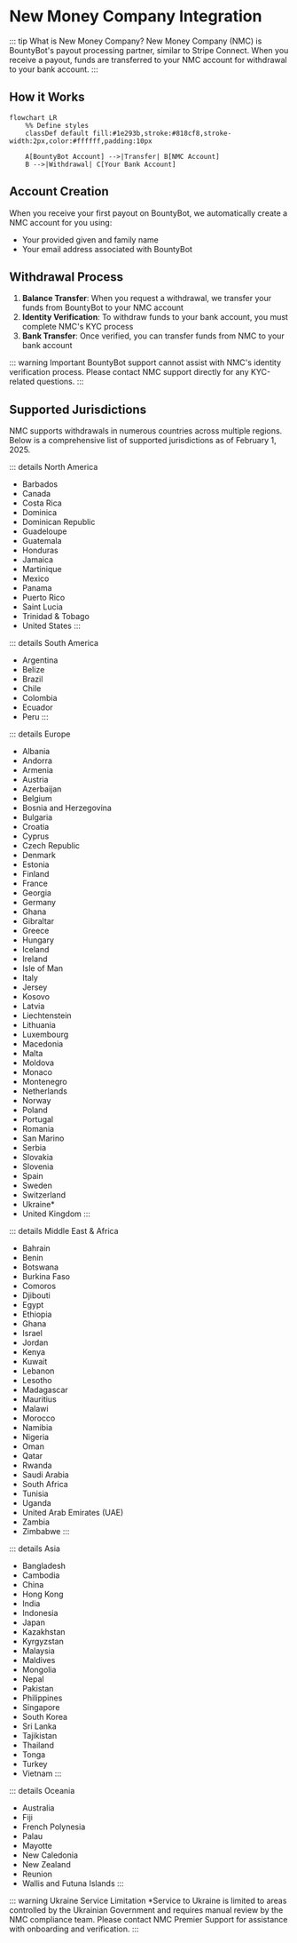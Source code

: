 # New Money Company Integration

::: tip What is New Money Company?
New Money Company (NMC) is BountyBot's payout processing partner, similar to Stripe Connect. When you receive a payout, funds are transferred to your NMC account for withdrawal to your bank account.
:::

## How it Works

```mermaid
flowchart LR
    %% Define styles
    classDef default fill:#1e293b,stroke:#818cf8,stroke-width:2px,color:#ffffff,padding:10px
    
    A[BountyBot Account] -->|Transfer| B[NMC Account]
    B -->|Withdrawal| C[Your Bank Account]
```

## Account Creation

When you receive your first payout on BountyBot, we automatically create a NMC account for you using:
- Your provided given and family name
- Your email address associated with BountyBot

## Withdrawal Process

1. **Balance Transfer**: When you request a withdrawal, we transfer your funds from BountyBot to your NMC account
2. **Identity Verification**: To withdraw funds to your bank account, you must complete NMC's KYC process
3. **Bank Transfer**: Once verified, you can transfer funds from NMC to your bank account

::: warning Important
BountyBot support cannot assist with NMC's identity verification process. Please contact NMC support directly for any KYC-related questions.
:::

## Supported Jurisdictions

NMC supports withdrawals in numerous countries across multiple regions. Below is a comprehensive list of supported jurisdictions as of February 1, 2025.

::: details North America
- Barbados
- Canada
- Costa Rica
- Dominica
- Dominican Republic
- Guadeloupe
- Guatemala
- Honduras
- Jamaica
- Martinique
- Mexico
- Panama
- Puerto Rico
- Saint Lucia
- Trinidad & Tobago
- United States
:::

::: details South America
- Argentina
- Belize
- Brazil
- Chile
- Colombia
- Ecuador
- Peru
:::

::: details Europe
- Albania
- Andorra
- Armenia
- Austria
- Azerbaijan
- Belgium
- Bosnia and Herzegovina
- Bulgaria
- Croatia
- Cyprus
- Czech Republic
- Denmark
- Estonia
- Finland
- France
- Georgia
- Germany
- Ghana
- Gibraltar
- Greece
- Hungary
- Iceland
- Ireland
- Isle of Man
- Italy
- Jersey
- Kosovo
- Latvia
- Liechtenstein
- Lithuania
- Luxembourg
- Macedonia
- Malta
- Moldova
- Monaco
- Montenegro
- Netherlands
- Norway
- Poland
- Portugal
- Romania
- San Marino
- Serbia
- Slovakia
- Slovenia
- Spain
- Sweden
- Switzerland
- Ukraine*
- United Kingdom
:::

::: details Middle East & Africa
- Bahrain
- Benin
- Botswana
- Burkina Faso
- Comoros
- Djibouti
- Egypt
- Ethiopia
- Ghana
- Israel
- Jordan
- Kenya
- Kuwait
- Lebanon
- Lesotho
- Madagascar
- Mauritius
- Malawi
- Morocco
- Namibia
- Nigeria
- Oman
- Qatar
- Rwanda
- Saudi Arabia
- South Africa
- Tunisia
- Uganda
- United Arab Emirates (UAE)
- Zambia
- Zimbabwe
:::

::: details Asia
- Bangladesh
- Cambodia
- China
- Hong Kong
- India
- Indonesia
- Japan
- Kazakhstan
- Kyrgyzstan
- Malaysia
- Maldives
- Mongolia
- Nepal
- Pakistan
- Philippines
- Singapore
- South Korea
- Sri Lanka
- Tajikistan
- Thailand
- Tonga
- Turkey
- Vietnam
:::

::: details Oceania
- Australia
- Fiji
- French Polynesia
- Palau
- Mayotte
- New Caledonia
- New Zealand
- Reunion
- Wallis and Futuna Islands
:::

::: warning Ukraine Service Limitation
*Service to Ukraine is limited to areas controlled by the Ukrainian Government and requires manual review by the NMC compliance team. Please contact NMC Premier Support for assistance with onboarding and verification.
:::
